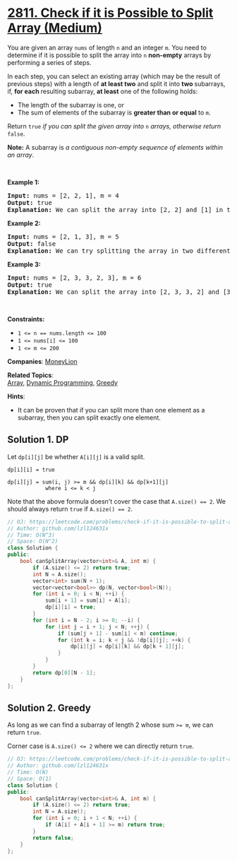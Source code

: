 # [2811. Check if it is Possible to Split Array (Medium)](https://leetcode.com/problems/check-if-it-is-possible-to-split-array)

<p>You are given an array <code>nums</code> of length <code>n</code> and an integer <code>m</code>. You need to determine if it is possible to split the array into <code>n</code> <strong>non-empty</strong> arrays by performing a series of steps.</p>

<p>In each step, you can select an existing array (which may be the result of previous steps) with a length of <strong>at least two</strong> and split it into <strong>two </strong>subarrays, if, <strong>for each </strong>resulting subarray, <strong>at least</strong> one of the following holds:</p>

<ul>
	<li>The length of the subarray is one, or</li>
	<li>The sum of elements of the subarray is <strong>greater than or equal</strong> to <code>m</code>.</li>
</ul>

<p>Return <code>true</code><em> if you can split the given array into </em><code>n</code><em> arrays, otherwise return</em> <code>false</code>.</p>

<p><strong>Note:</strong> A subarray is <em>a contiguous non-empty sequence of elements within an array</em>.</p>

<p>&nbsp;</p>
<p><strong class="example">Example 1:</strong></p>

<pre>
<strong>Input:</strong> nums = [2, 2, 1], m = 4
<strong>Output:</strong> true
<strong>Explanation:</strong> We can split the array into [2, 2] and [1] in the first step. Then, in the second step, we can split [2, 2] into [2] and [2]. As a result, the answer is true.</pre>

<p><strong class="example">Example 2:</strong></p>

<pre>
<strong>Input:</strong> nums = [2, 1, 3], m = 5 
<strong>Output:</strong> false
<strong>Explanation: </strong>We can try splitting the array in two different ways: the first way is to have [2, 1] and [3], and the second way is to have [2] and [1, 3]. However, both of these ways are not valid. So, the answer is false.</pre>

<p><strong class="example">Example 3:</strong></p>

<pre>
<strong>Input:</strong> nums = [2, 3, 3, 2, 3], m = 6
<strong>Output:</strong> true
<strong>Explanation:</strong> We can split the array into [2, 3, 3, 2] and [3] in the first step. Then, in the second step, we can split [2, 3, 3, 2] into [2, 3, 3] and [2]. Then, in the third step, we can split [2, 3, 3] into [2] and [3, 3]. And in the last step we can split [3, 3] into [3] and [3]. As a result, the answer is true.
</pre>

<p>&nbsp;</p>
<p><strong>Constraints:</strong></p>

<ul>
	<li><code>1 &lt;= n == nums.length &lt;= 100</code></li>
	<li><code>1 &lt;= nums[i] &lt;= 100</code></li>
	<li><code>1 &lt;= m &lt;= 200</code></li>
</ul>


**Companies**:
[MoneyLion](https://leetcode.com/company/moneylion)

**Related Topics**:  
[Array](https://leetcode.com/tag/array), [Dynamic Programming](https://leetcode.com/tag/dynamic-programming), [Greedy](https://leetcode.com/tag/greedy)

**Hints**:
* It can be proven that if you can split more than one element as a subarray, then you can split exactly one element.

## Solution 1. DP

Let `dp[i][j]` be whether `A[i][j]` is a valid split.

```
dp[i][i] = true

dp[i][j] = sum(i, j) >= m && dp[i][k] && dp[k+1][j]
            where i <= k < j
```

Note that the above formula doesn't cover the case that `A.size() == 2`. We should always return `true` if `A.size() == 2`.

```cpp
// OJ: https://leetcode.com/problems/check-if-it-is-possible-to-split-array
// Author: github.com/lzl124631x
// Time: O(N^3)
// Space: O(N^2)
class Solution {
public:
    bool canSplitArray(vector<int>& A, int m) {
        if (A.size() <= 2) return true;
        int N = A.size();
        vector<int> sum(N + 1);
        vector<vector<bool>> dp(N, vector<bool>(N));
        for (int i = 0; i < N; ++i) {
            sum[i + 1] = sum[i] + A[i];
            dp[i][i] = true;
        }
        for (int i = N - 2; i >= 0; --i) {
            for (int j = i + 1; j < N; ++j) {
                if (sum[j + 1] - sum[i] < m) continue;
                for (int k = i; k < j && !dp[i][j]; ++k) {
                    dp[i][j] = dp[i][k] && dp[k + 1][j];
                }
            }
        }
        return dp[0][N - 1];
    }
};
```

## Solution 2. Greedy

As long as we can find a subarray of length 2 whose sum `>= m`, we can return `true`.

Corner case is `A.size() <= 2` where we can directly return `true`.

```cpp
// OJ: https://leetcode.com/problems/check-if-it-is-possible-to-split-array
// Author: github.com/lzl124631x
// Time: O(N)
// Space: O(1)
class Solution {
public:
    bool canSplitArray(vector<int>& A, int m) {
        if (A.size() <= 2) return true;
        int N = A.size();
        for (int i = 0; i + 1 < N; ++i) {
            if (A[i] + A[i + 1] >= m) return true;
        }
        return false;
    }
};
```